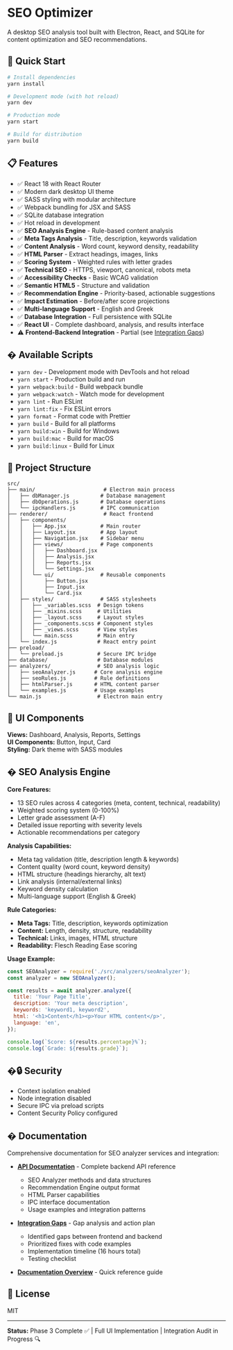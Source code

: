 # SEO Optimizer

A desktop SEO analysis tool built with Electron, React, and SQLite for content optimization and SEO recommendations.

## 🚀 Quick Start

```bash
# Install dependencies
yarn install

# Development mode (with hot reload)
yarn dev

# Production mode
yarn start

# Build for distribution
yarn build
```

## 📋 Features

- ✅ React 18 with React Router
- ✅ Modern dark desktop UI theme
- ✅ SASS styling with modular architecture
- ✅ Webpack bundling for JSX and SASS
- ✅ SQLite database integration
- ✅ Hot reload in development
- ✅ **SEO Analysis Engine** - Rule-based content analysis
- ✅ **Meta Tags Analysis** - Title, description, keywords validation
- ✅ **Content Analysis** - Word count, keyword density, readability
- ✅ **HTML Parser** - Extract headings, images, links
- ✅ **Scoring System** - Weighted rules with letter grades
- ✅ **Technical SEO** - HTTPS, viewport, canonical, robots meta
- ✅ **Accessibility Checks** - Basic WCAG validation
- ✅ **Semantic HTML5** - Structure and validation
- ✅ **Recommendation Engine** - Priority-based, actionable suggestions
- ✅ **Impact Estimation** - Before/after score projections
- ✅ **Multi-language Support** - English and Greek
- ✅ **Database Integration** - Full persistence with SQLite
- ✅ **React UI** - Complete dashboard, analysis, and results interface
- ⚠️ **Frontend-Backend Integration** - Partial (see [Integration Gaps](./docs/INTEGRATION_GAPS.md))

## �️ Available Scripts

- `yarn dev` - Development mode with DevTools and hot reload
- `yarn start` - Production build and run
- `yarn webpack:build` - Build webpack bundle
- `yarn webpack:watch` - Watch mode for development
- `yarn lint` - Run ESLint
- `yarn lint:fix` - Fix ESLint errors
- `yarn format` - Format code with Prettier
- `yarn build` - Build for all platforms
- `yarn build:win` - Build for Windows
- `yarn build:mac` - Build for macOS
- `yarn build:linux` - Build for Linux

## 📁 Project Structure

```
src/
├── main/                      # Electron main process
│   ├── dbManager.js          # Database management
│   ├── dbOperations.js       # Database operations
│   └── ipcHandlers.js        # IPC communication
├── renderer/                  # React frontend
│   ├── components/
│   │   ├── App.jsx           # Main router
│   │   ├── Layout.jsx        # App layout
│   │   ├── Navigation.jsx    # Sidebar menu
│   │   ├── views/            # Page components
│   │   │   ├── Dashboard.jsx
│   │   │   ├── Analysis.jsx
│   │   │   ├── Reports.jsx
│   │   │   └── Settings.jsx
│   │   └── ui/               # Reusable components
│   │       ├── Button.jsx
│   │       ├── Input.jsx
│   │       └── Card.jsx
│   ├── styles/               # SASS stylesheets
│   │   ├── _variables.scss  # Design tokens
│   │   ├── _mixins.scss     # Utilities
│   │   ├── _layout.scss     # Layout styles
│   │   ├── _components.scss # Component styles
│   │   ├── _views.scss      # View styles
│   │   └── main.scss        # Main entry
│   └── index.js             # React entry point
├── preload/
│   └── preload.js           # Secure IPC bridge
├── database/                # Database modules
├── analyzers/               # SEO analysis logic
│   ├── seoAnalyzer.js      # Core analysis engine
│   ├── seoRules.js         # Rule definitions
│   ├── htmlParser.js       # HTML content parser
│   └── examples.js         # Usage examples
└── main.js                  # Electron main entry
```

## 🎨 UI Components

**Views:** Dashboard, Analysis, Reports, Settings  
**UI Components:** Button, Input, Card  
**Styling:** Dark theme with SASS modules

## � SEO Analysis Engine

**Core Features:**

- 13 SEO rules across 4 categories (meta, content, technical, readability)
- Weighted scoring system (0-100%)
- Letter grade assessment (A-F)
- Detailed issue reporting with severity levels
- Actionable recommendations per category

**Analysis Capabilities:**

- Meta tag validation (title, description length & keywords)
- Content quality (word count, keyword density)
- HTML structure (headings hierarchy, alt text)
- Link analysis (internal/external links)
- Keyword density calculation
- Multi-language support (English & Greek)

**Rule Categories:**

- **Meta Tags:** Title, description, keywords optimization
- **Content:** Length, density, structure, readability
- **Technical:** Links, images, HTML structure
- **Readability:** Flesch Reading Ease scoring

**Usage Example:**

```javascript
const SEOAnalyzer = require('./src/analyzers/seoAnalyzer');
const analyzer = new SEOAnalyzer();

const results = await analyzer.analyze({
  title: 'Your Page Title',
  description: 'Your meta description',
  keywords: 'keyword1, keyword2',
  html: '<h1>Content</h1><p>Your HTML content</p>',
  language: 'en',
});

console.log(`Score: ${results.percentage}%`);
console.log(`Grade: ${results.grade}`);
```

## �🔒 Security

- Context isolation enabled
- Node integration disabled
- Secure IPC via preload scripts
- Content Security Policy configured

## � Documentation

Comprehensive documentation for SEO analyzer services and integration:

- **[API Documentation](./docs/SEO_ANALYZER_API.md)** - Complete backend API reference
  - SEO Analyzer methods and data structures
  - Recommendation Engine output format
  - HTML Parser capabilities
  - IPC interface documentation
  - Usage examples and integration patterns

- **[Integration Gaps](./docs/INTEGRATION_GAPS.md)** - Gap analysis and action plan
  - Identified gaps between frontend and backend
  - Prioritized fixes with code examples
  - Implementation timeline (16 hours total)
  - Testing checklist

- **[Documentation Overview](./docs/README.md)** - Quick reference guide

## 📄 License

MIT

---

**Status:** Phase 3 Complete ✅ | Full UI Implementation | Integration Audit in Progress 🔍
